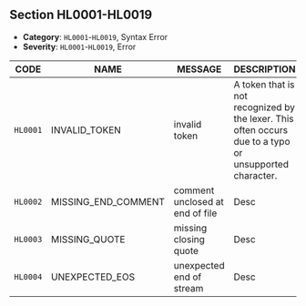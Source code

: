 ## Section HL0001-HL0019

- **Category**: `HL0001`-`HL0019`, Syntax Error
- **Severity**: `HL0001`-`HL0019`, Error

| CODE     | NAME                | MESSAGE                         | DESCRIPTION                                                                                            |
| -------- | ------------------- | ------------------------------- | ------------------------------------------------------------------------------------------------------ |
| `HL0001` | INVALID_TOKEN       | invalid token                   | A token that is not recognized by the lexer. This often occurs due to a typo or unsupported character. |
| `HL0002` | MISSING_END_COMMENT | comment unclosed at end of file | Desc                                                                                                   |
| `HL0003` | MISSING_QUOTE       | missing closing quote           | Desc                                                                                                   |
| `HL0004` | UNEXPECTED_EOS      | unexpected end of stream        | Desc                                                                                                   |
